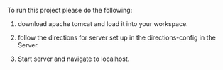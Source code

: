 To run this project please do the following:


1) download apache tomcat and load it into your workspace.
2) follow the directions for server set up in the directions-config in the Server.

3) Start server and navigate to localhost.
